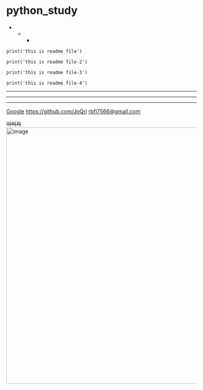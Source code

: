 # python_study
* + -
 
<pre><code>print('this is readme file')</code></pre>
<code>print('this is readme file-2')</code>

```
print('this is readme file-3')
```
```print('this is readme file-4')```
***
* * *
******

[Google](https://google.com "구글 홈페이지")
<https://github.com/JoQri>
<rbfl7566@gmail.com>

~~이미지~~
<img width="677" alt="image" src="https://github.com/JoQri/tag_project/assets/155655348/c3873075-5062-43b8-9c0d-a9798f1f8f45">
